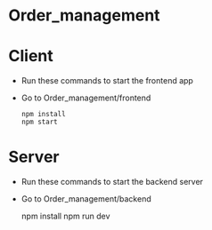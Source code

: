 # Order_management

# Client
* Run these commands to start the frontend app
* Go to Order_management/frontend
  
      npm install
      npm start
    
# Server
* Run these commands to start the backend server
* Go to Order_management/backend
  
    npm install
    npm run dev
